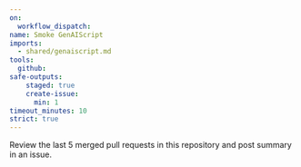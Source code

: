 ```yaml
---
on: 
  workflow_dispatch:
name: Smoke GenAIScript
imports:
  - shared/genaiscript.md
tools:
  github:
safe-outputs:
    staged: true
    create-issue:
      min: 1
timeout_minutes: 10
strict: true
---
```


Review the last 5 merged pull requests in this repository and post summary in an issue.